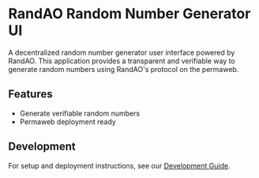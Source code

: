 # RandAO Random Number Generator UI

A decentralized random number generator user interface powered by RandAO. This application provides a transparent and verifiable way to generate random numbers using RandAO's protocol on the permaweb.

## Features

- Generate verifiable random numbers
- Permaweb deployment ready

## Development
For setup and deployment instructions, see our [Development Guide](docs/development.md).
